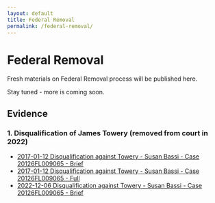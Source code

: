 ```yaml
---
layout: default
title: Federal Removal
permalink: /federal-removal/
---
```


# Federal Removal
Fresh materials on Federal Removal process will be published here.  
  
Stay tuned - more is coming soon.  

## Evidence

### 1. Disqualification of James Towery (removed from court in 2022)
- [2017-01-12 Disqualification against Towery - Susan Bassi - Case 20126FL009065 - Brief](/federal-removal/evidence/2017-01-12%20Disqualification%20against%20Towery%20-%20Susan%20Bassi%20-%20Case%2020126FL009065%20-%20Brief.pdf)  
- [2017-01-12 Disqualification against Towery - Susan Bassi - Case 20126FL009065 - Full](/federal-removal/evidence/2017-01-12%20Disqualification%20against%20Towery%20-%20Susan%20Bassi%20-%20Case%2020126FL009065%20-%20Full.pdf) 
- [2022-12-06 Disqualification against Towery - Susan Bassi - Case 20126FL009065 - Brief](/federal-removal/evidence/2022-12-06%20Disqualification%20against%20Towery%20-%20Susan%20Bassi%20-%20Case%2020126FL009065%20-%20Brief.pdf) 

